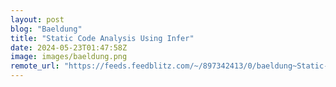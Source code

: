 ```yaml
---
layout: post
blog: "Baeldung"
title: "Static Code Analysis Using Infer"
date: 2024-05-23T01:47:58Z
image: images/baeldung.png
remote_url: "https://feeds.feedblitz.com/~/897342413/0/baeldung~Static-Code-Analysis-Using-Infer"
---
```

